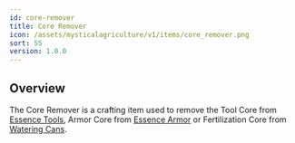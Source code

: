 ```yaml
---
id: core-remover 
title: Core Remover
icon: /assets/mysticalagriculture/v1/items/core_remover.png
sort: 55
version: 1.0.0
---
```


## Overview

The Core Remover is a crafting item used to remove the Tool Core from [Essence Tools](essence-tools.md), Armor Core from [Essence Armor](essence-armor.md) or Fertilization Core from [Watering Cans](watering-cans.md).
